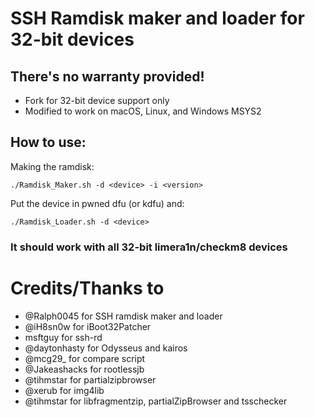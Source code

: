 # SSH Ramdisk maker and loader for 32-bit devices

## There's no warranty provided!

- Fork for 32-bit device support only
- Modified to work on macOS, Linux, and Windows MSYS2

## How to use:
Making the ramdisk:
```
./Ramdisk_Maker.sh -d <device> -i <version>
```
Put the device in pwned dfu (or kdfu) and:
```
./Ramdisk_Loader.sh -d <device>
```
### It should work with all 32-bit limera1n/checkm8 devices

# Credits/Thanks to
- @Ralph0045 for SSH ramdisk maker and loader
- @iH8sn0w for iBoot32Patcher </br>
- msftguy for ssh-rd </br>
- @daytonhasty for Odysseus and kairos </br>
- @mcg29_ for compare script </br>
- @Jakeashacks for rootlessjb </br>
- @tihmstar for partialzipbrowser </br>
- @xerub for img4lib </br>
- @tihmstar for libfragmentzip, partialZipBrowser and tsschecker
